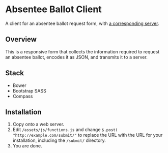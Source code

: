 # Absentee Ballot Client


A client for an absentee ballot request form, with [a corresponding server](https://github.com/waldoj/absentee-server/).

## Overview

This is a responsive form that collects the information required to request an absentee ballot, encodes it as JSON, and transmits it to a server.

## Stack

* Bower
* Bootstrap SASS
* Compass

## Installation

1. Copy onto a web server.
2. Edit `/assets/js/functions.js` and change `$.post( "http://example.com/submit/"` to replace the URL with the URL for your installation, including the `/submit/` directory.
3. You are done.
